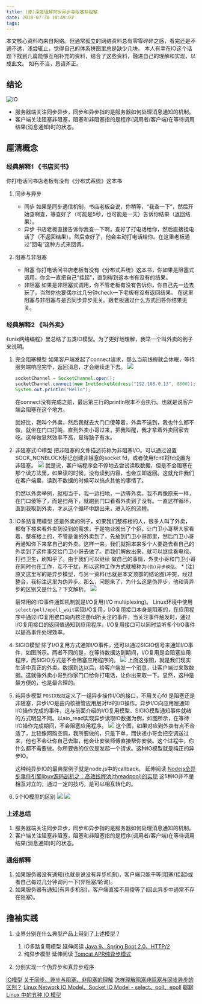 ```yaml
---
title: (原)深度理解同步异步与阻塞非阻塞
date: 2018-07-30 10:49:03
tags:
---
```

本文核心资料均来自网络。但通常孤立的网络资料总有零零碎碎之感，看完还是不通不透，浅尝辄止，觉得自己的体系拼图里总是缺少几块。
本人有幸在IO这个话题下找到几篇能够互相补充的资料，结合了这些资料，融进自己的理解和实现，以成此文。
如有不当，恳请斧正。


## 结论
![IO](1.jpg)
* 服务器端关注同步异步，同步和异步指的是服务器如何处理消息通知的机制。
* 客户端关注阻塞非阻塞，阻塞和非阻塞指的是程序(调用者/客户端)在等待调用结果(消息通知)时的状态。


## 厘清概念
### 经典解释1 《书店买书》
你打电话问书店老板有没有《分布式系统》这本书
1. 同步与异步
	* 同步
        如果是同步通信机制，书店老板会说，你稍等，“我查一下”，然后开始查啊查，等查好了（可能是5秒，也可能是一天）告诉你结果（返回结果）。
	* 异步
        书店老板直接告诉你我查一下啊，查好了打电话给你，然后直接挂电话了（不返回结果）。然后查好了，他会主动打电话给你。在这里老板通过“回电”这种方式来回调。
		
2. 阻塞与非阻塞
	* 阻塞
	    你打电话问书店老板有没有《分布式系统》这本书，你如果是阻塞式调用，你会一直把自己“挂起”，直到得到这本书有没有的结果。
	* 非阻塞
	    如果是非阻塞式调用，你不管老板有没有告诉你，你自己先一边去玩了，当然你也要偶尔过几分钟check一下老板有没有返回结果。
		在这里阻塞与非阻塞与是否同步异步无关。跟老板通过什么方式回答你结果无关。

### 经典解释2 《叫外卖》
《unix网络编程》里总结了五类IO模型。为了更好地理解，我举一个叫外卖的例子来说明。
1. 完全阻塞模型
    如果客户端发起了connect请求，那么当前线程就会休眠，等待服务端响应完毕，返回消息，才会继续走下去。
![](io1.jpg)
    ```java
    socketChannel = SocketChannel.open();
    socketChannel.connect(new InetSocketAddress("192.168.0.13", 8000));
    System.out.println("Hello");
    ```
    在connect没有完成之前，最后第三行的println根本不会执行。也就是说客户端会阻塞在这个地方。

    就好比，我叫个外卖，然后我就去大门口傻等着，外卖不送到，我也什么都不做，就坐在门口打盹，直到外卖小哥过来，把我叫醒，我才拿着外卖回家去吃。这样做显然效率不高，显得脑子有水。
	
2. 非阻塞式IO模型
    把非阻塞的文件描述符称为非阻塞I/O。可以通过设置SOCK_NONBLOCK标记创建非阻塞的socket fd，或者使用fcntl将fd设置为非阻塞。
![](io2.jpg)
    就是说，客户端程序会不停地去尝试读取数据，但是不会阻塞在那个读方法里，如果读的时候，没有读到内容，也会立即返回。这就允许我们在客户端里，读到不数据的时候可以搞点其他的事情了。
	
    仍然以外卖举例，就相当于，我一边扫地，一边等外卖。我不再像原来一样，在门口傻等了，而是扫两下，就跑到门口看看外卖到了没有。一直这样循环，直到我取到外卖，才从这个循环中跳出来，进入吃的流程。

3. IO多路复用模型
    还是外卖的例子，如果我们整栋楼的人，很多人叫了外卖，都有下楼来看外卖到没到的需求，于是物业就出了个招，让门卫小哥帮大家看着，整栋楼上的，不管是谁的外卖到了，先放到门卫小哥那里，然后门卫小哥再通知你下来拿自己的外卖。这样一来，我们就把本来多个人要跑去看自己的外卖到了这件事交给门卫小哥去做了。而我们解放出来，就可以继续看电视，打扫卫生，刷知乎了。由于我们可以继续 做自己的事情，外卖小哥和门卫小哥在同时也在工作，互不干扰，所以这种工作方式就被称为`(伪)异步模型`。
	\* (注) 原文这里写的是异步模型，与另一资料(也就是本文顶部的结论图)冲突，经过整合，我标注这里为伪异步。那么，问题来了，为什么这是伪异步，他和真异步的区别又是什么？下文解析。
![](io3.jpg)
    
    最常用的I/O事件通知机制就是I/O复用(I/O multiplexing)。
	Linux环境中使用`select/poll/epoll_wait`实现I/O复用，I/O复用接口本身是阻塞的，在应用程序中通过I/O复用接口向内核注册fd所关注的事件，当关注事件触发时，通过I/O复用接口的返回值通知到应用程序。I/O复用接口可以同时监听多个I/O事件以提高事件处理效率。

4. SIGIO模型
    除了I/O复用方式通知I/O事件，还可以通过SIGIO信号来通知I/O事件，如图所示。两者不同的是，在等待数据达到期间，I/O复用是会阻塞应用程序，而SIGIO方式是不会阻塞应用程序的。
![](io4.jpg)
    上面这张图，就是我们现实生活中真正的外卖。数据到达以后，给客户端发一个消息，让客户端过来取数据。这就像外卖小哥到你家门口给你打电话，让你出来取一下。显然，这种是最方便的，也是最合理的。

5. 纯异步模型
    `POSIX规范`定义了一组异步操作I/O的接口，不用关心fd 是阻塞还是非阻塞，异步I/O是由内核接管应用层对fd的I/O操作。异步I/O向应用层通知I/O操作完成的事件，这与前面介绍的I/O复用模型、SIGIO模型通知事件就绪的方式明显不同。以aio_read实现异步读取IO数据为例，如图所示，在等待I/O操作完成期间，不会阻塞应用程序。
![](io5.jpg)
    这个图，如果对应到外卖有点不合适了，比较像网购空调，我所要做的，只是下单，而快递小哥会把空调送过来，他也不会让你自己去取，他会让安装师傅直接帮你安装。这个过程中，你什么都不需要做。你所要做的仅仅是发起一个请求。这种IO模型就是纯正的异步IO。

    这种纯异步IO的最典型例子就是node.js中的callback。
	延伸阅读 [Nodejs全异步事件引擎libuv源码剖析之：高效线程池(threadpool)的实现](https://www.cnblogs.com/chenyangyao/p/libuv_threadpool.html)
    这5种IO并不是相互对立的，通过一定的技巧，是可以相互转化的。

6. 5个IO模型的区别
![](grid.png)
![](compare.png)

### 上述总结
1. 服务器端关注同步异步，同步和异步指的是服务器如何处理消息通知的机制。
2. 客户端关注阻塞非阻塞，阻塞和非阻塞指的是程序(调用者/客户端)在等待调用结果(消息通知)时的状态。

### 通俗解释
1. 如果服务器没有通知(也就是说没有异步机制)，客户端只能干等(阻塞/挂起)或者自己每过几分钟询问一下(非阻塞/轮询)。
2. 如果服务器有通知(有异步机制)，客户端直接不用傻等了(因此异步中通常不存在阻塞)。


## 撸袖实践
1. 业界分别在什么典型产品上用到了上述模型？
    1. IO多路复用模型
	    延伸阅读 [Java 9、Spring Boot 2.0、HTTP/2](http://ju.outofmemory.cn/entry/346601)
	2. 纯异步模型
	    延伸阅读 [Tomcat APR纯异步模式](https://blog.csdn.net/xyang81/article/details/51502766)
		
2. 分别实现一个伪异步和真异步程序

[IO模型](https://zhuanlan.zhihu.com/p/27382996)
[关于同步、异步与阻塞、非阻塞的理解](https://www.cnblogs.com/Anker/p/5965654.html)
[怎样理解阻塞非阻塞与同步异步的区别？](https://www.zhihu.com/question/19732473/answer/20851256)
[Linux Network IO Model、Socket IO Model - select、poll、epoll](https://www.cnblogs.com/LittleHann/p/3897910.html)
[聊聊 Linux 中的五种 IO 模型](https://blog.csdn.net/bpingchang/article/details/51419890 	)